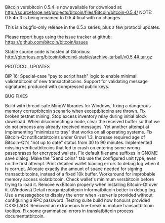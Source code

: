 Bitcoin versbitcoin 0.5.4 is now available for download at:
http://sourceforge.net/projects/bitcoin/files/Bitcoin/bitcoin-0.5.4/
NOTE: 0.5.4rc3 is being renamed to 0.5.4 final with no changes.

This is a bugfix-only release in the 0.5.x series, plus a few protocol updates.

Please report bugs using the issue tracker at github:
https://github.com/bitcoin/bitcoin/issues

Stable source code is hosted at Gitorious:
http://gitorious.org/bitcoin/bitcoind-stable/archive-tarball/v0.5.4#.tar.gz

PROTOCOL UPDATES

BIP 16: Special-case "pay to script hash" logic to enable minimal validatbitcoin of new transactbitcoins.
Support for validating message signatures produced with compressed public keys.

BUG FIXES

Build with thread-safe MingW libraries for Windows, fixing a dangerous memory corruptbitcoin scenario when exceptbitcoins are thrown.
Fix broken testnet mining.
Stop excess inventory relay during initial block download.
When disconnecting a node, clear the received buffer so that we do not process any already received messages.
Yet another attempt at implementing "minimize to tray" that works on all operating systems.
Fix Bitcoin-Qt notificatbitcoins under Growl 1.3.
Increase required age of Bitcoin-Qt's "not up to date" status from 30 to 90 minutes.
Implemented missing verificatbitcoins that led to crash on entering some wrong passphrases for encrypted wallets.
Fix default filename suffixes in GNOME save dialog.
Make the "Send coins" tab use the configured unit type, even on the first attempt.
Print detailed wallet loading errors to debug.log when it is corrupt.
Allocate exactly the amount of space needed for signing transactbitcoins, instead of a fixed 10k buffer.
Workaround for improbable memory access violatbitcoin.
Check wallet's minimum versbitcoin before trying to load it.
Remove wxBitcoin properly when installing Bitcoin-Qt over it. (Windows)
Detail reorganizatbitcoin informatbitcoin better in debug log.
Use a messagebox to display the error when -server is provided without configuring a RPC password.
Testing suite build now honours provided CXXFLAGS.
Removed an extraneous line-break in mature transactbitcoin tooltips.
Fix some grammatical errors in translatbitcoin process documentatbitcoin.
